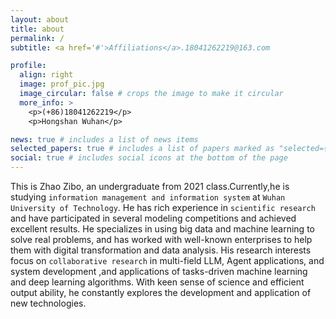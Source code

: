 ```yaml
---
layout: about
title: about
permalink: /
subtitle: <a href='#'>Affiliations</a>.18041262219@163.com

profile:
  align: right
  image: prof_pic.jpg
  image_circular: false # crops the image to make it circular
  more_info: >
    <p>(+86)18041262219</p>
    <p>Hongshan Wuhan</p>

news: true # includes a list of news items
selected_papers: true # includes a list of papers marked as "selected={true}"
social: true # includes social icons at the bottom of the page
---
```

This is Zhao Zibo, an undergraduate from 2021 class.Currently,he is studying `information management and information system` at `Wuhan University of Technology`. He has rich experience in `scientific research` and have participated in several modeling competitions and achieved excellent results. He specializes in using big data and machine learning to solve real problems, and has worked with well-known enterprises to help them with digital transformation and data analysis. His research interests focus on `collaborative research` in multi-field LLM, Agent applications, and system development ,and  applications of tasks-driven machine learning and deep learning algorithms. With keen sense of science and efficient output ability, he constantly explores the development and application of new technologies.
